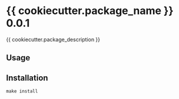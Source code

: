 # {{ cookiecutter.package_name }} 0.0.1

{{ cookiecutter.package_description }}

## Usage

## Installation

```
make install
```
